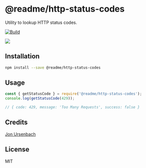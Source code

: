 # @readme/http-status-codes

Utility to lookup HTTP status codes.

[![Build](https://github.com/readmeio/http-status-codes/workflows/CI/badge.svg)](https://github.com/readmeio/http-status-codes)

[![](https://d3vv6lp55qjaqc.cloudfront.net/items/1M3C3j0I0s0j3T362344/Untitled-2.png)](https://readme.io)

## Installation

```sh
npm install --save @readme/http-status-codes
```

## Usage

```js
const { getStatusCode } = require('@readme/http-status-codes');
console.log(getStatusCode(429));

// { code: 429, message: 'Too Many Requests', success: false }
```

## Credits
[Jon Ursenbach](https://github.com/erunion)

## License

MIT
